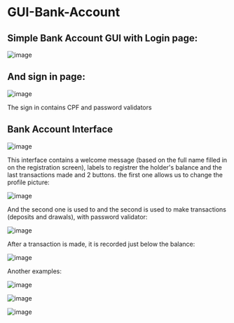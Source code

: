 # GUI-Bank-Account
Simple Bank Account GUI with Login page:
-------
![image](https://user-images.githubusercontent.com/102496835/173386632-ed3336f0-fd23-418f-a713-0459048b5bfa.png)

And sign in page:
--------------
![image](https://user-images.githubusercontent.com/102496835/173386849-99bbaef0-d047-42cc-88cd-cdfbe459e831.png)

The sign in contains CPF and password validators

Bank Account Interface
-----------------
![image](https://user-images.githubusercontent.com/102496835/173387033-4c8aa360-b087-45ff-be03-c1b7b64ad93c.png)

This interface contains a welcome message (based on the full name filled in on the registration screen), labels to registrer the holder's balance and the last transactions made and 2 buttons. the first one allows us to change the profile picture:

![image](https://user-images.githubusercontent.com/102496835/173388012-92a0a8d9-b093-465e-ad3f-5dee7c70106b.png)

And the second one is used to and the second is used to make transactions (deposits and drawals), with password validator:

![image](https://user-images.githubusercontent.com/102496835/173388351-7faaf617-e97a-4896-a006-a399fe370bd0.png)

After a transaction is made, it is recorded just below the balance:

![image](https://user-images.githubusercontent.com/102496835/173388590-e3790f35-fd6b-4708-9493-e65a42c35b6f.png)

Another examples:

![image](https://user-images.githubusercontent.com/102496835/173388655-18d97f48-8061-450d-b5e0-6726cdc94caa.png)

![image](https://user-images.githubusercontent.com/102496835/173388699-b551c07b-6871-46b4-b919-62c8fc069e1f.png)

![image](https://user-images.githubusercontent.com/102496835/173388745-42a39e52-f744-41d5-a4d6-5dde2c061bf3.png)




